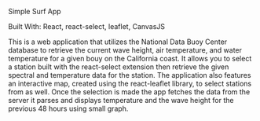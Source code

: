 
Simple Surf App

Built With: React, react-select, leaflet, CanvasJS

This is a web application that utilizes the National Data Buoy Center database to retrieve the current wave height, air temperature, and water temperature for a given bouy on the California coast. It allows you to select a station built with the react-select extension then retrieve the given spectral and temperature data for the station. The application also features an interactive map, created using the react-leaflet library, to select stations from as well. Once the selection is made the app fetches the data from the server it parses and displays temperature and the wave height for the previous 48 hours using small graph. 

